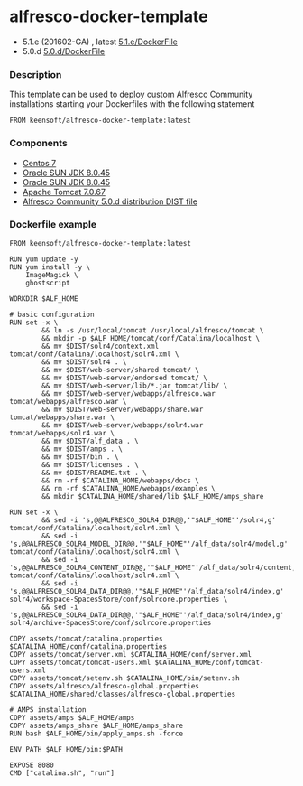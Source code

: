 # alfresco-docker-template

*  5.1.e (201602-GA) , latest [5.1.e/DockerFile](https://github.com/keensoft/alfresco-docker-template/blob/master/5.1.e/Dockerfile)
*  5.0.d [5.0.d/DockerFile](https://github.com/keensoft/alfresco-docker-template/blob/master/5.0.d/Dockerfile)

### Description

This template can be used to deploy custom Alfresco Community installations starting your Dockerfiles with
the following statement

	FROM keensoft/alfresco-docker-template:latest

### Components

*   [Centos 7](https://hub.docker.com/_/centos/)
*   [Oracle SUN JDK 8.0.45](http://www.oracle.com/technetwork/java/javaseproducts/downloads/index.html)
*   [Oracle SUN JDK 8.0.45](http://www.oracle.com/technetwork/java/javaseproducts/downloads/index.html)
*   [Apache Tomcat 7.0.67](https://www.apache.org/dist/tomcat/tomcat-7/v7.0.67/bin/apache-tomcat-7.0.67.tar.gz)
*   [Alfresco Community 5.0.d distribution DIST file](https://process.alfresco.com/ccdl/?file=release/community/5.0.d-build-00002/alfresco-community-5.0.d.zip)  

### Dockerfile example

	FROM keensoft/alfresco-docker-template:latest

	RUN yum update -y
	RUN yum install -y \
    	ImageMagick \
    	ghostscript

	WORKDIR $ALF_HOME

	# basic configuration
	RUN set -x \
        	&& ln -s /usr/local/tomcat /usr/local/alfresco/tomcat \
        	&& mkdir -p $ALF_HOME/tomcat/conf/Catalina/localhost \
        	&& mv $DIST/solr4/context.xml tomcat/conf/Catalina/localhost/solr4.xml \
        	&& mv $DIST/solr4 . \
        	&& mv $DIST/web-server/shared tomcat/ \
        	&& mv $DIST/web-server/endorsed tomcat/ \
        	&& mv $DIST/web-server/lib/*.jar tomcat/lib/ \
        	&& mv $DIST/web-server/webapps/alfresco.war tomcat/webapps/alfresco.war \
        	&& mv $DIST/web-server/webapps/share.war tomcat/webapps/share.war \
        	&& mv $DIST/web-server/webapps/solr4.war tomcat/webapps/solr4.war \
        	&& mv $DIST/alf_data . \
        	&& mv $DIST/amps . \
        	&& mv $DIST/bin . \
        	&& mv $DIST/licenses . \
        	&& mv $DIST/README.txt . \
        	&& rm -rf $CATALINA_HOME/webapps/docs \
        	&& rm -rf $CATALINA_HOME/webapps/examples \
        	&& mkdir $CATALINA_HOME/shared/lib $ALF_HOME/amps_share

	RUN set -x \
    		&& sed -i 's,@@ALFRESCO_SOLR4_DIR@@,'"$ALF_HOME"'/solr4,g' tomcat/conf/Catalina/localhost/solr4.xml \
    		&& sed -i 's,@@ALFRESCO_SOLR4_MODEL_DIR@@,'"$ALF_HOME"'/alf_data/solr4/model,g' tomcat/conf/Catalina/localhost/solr4.xml \
    		&& sed -i 's,@@ALFRESCO_SOLR4_CONTENT_DIR@@,'"$ALF_HOME"'/alf_data/solr4/content,g' tomcat/conf/Catalina/localhost/solr4.xml \
    		&& sed -i 's,@@ALFRESCO_SOLR4_DATA_DIR@@,'"$ALF_HOME"'/alf_data/solr4/index,g' solr4/workspace-SpacesStore/conf/solrcore.properties \
    		&& sed -i 's,@@ALFRESCO_SOLR4_DATA_DIR@@,'"$ALF_HOME"'/alf_data/solr4/index,g' solr4/archive-SpacesStore/conf/solrcore.properties 

	COPY assets/tomcat/catalina.properties $CATALINA_HOME/conf/catalina.properties
	COPY assets/tomcat/server.xml $CATALINA_HOME/conf/server.xml
	COPY assets/tomcat/tomcat-users.xml $CATALINA_HOME/conf/tomcat-users.xml
	COPY assets/tomcat/setenv.sh $CATALINA_HOME/bin/setenv.sh
	COPY assets/alfresco/alfresco-global.properties $CATALINA_HOME/shared/classes/alfresco-global.properties

	# AMPS installation
	COPY assets/amps $ALF_HOME/amps
	COPY assets/amps_share $ALF_HOME/amps_share
	RUN bash $ALF_HOME/bin/apply_amps.sh -force

	ENV PATH $ALF_HOME/bin:$PATH

	EXPOSE 8080
	CMD ["catalina.sh", "run"]

